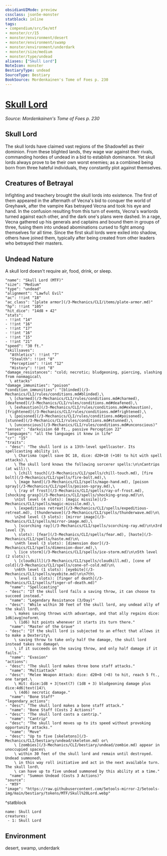 ```yaml
---
obsidianUIMode: preview
cssclass: json5e-monster
statblock: inline
tags:
- compendium/src/5e/mtf
- monster/cr/15
- monster/environment/desert
- monster/environment/swamp
- monster/environment/underdark
- monster/size/medium
- monster/type/undead
aliases: ["Skull Lord"]
NoteIcon: monster
BestiaryType: undead
SourceType: Bestiary
BookSource: Mordenkainen's Tome of Foes p. 230
---
```

# [Skull Lord](3-Mechanics\CLI\bestiary\undead/skull-lord-mtf.md)
*Source: Mordenkainen's Tome of Foes p. 230*  

## Skull Lord

The skull lords have claimed vast regions of the Shadowfell as their dominion. From these blighted lands, they wage war against their rivals, commanding hordes of undead in a bid to establish dominance. Yet skull lords always prove to be their own worst enemies; as a combined being born from three hateful individuals, they constantly plot against themselves.

## Creatures of Betrayal

Infighting and treachery brought the skull lords into existence. The first of them appeared in the aftermath of Vecna's bid to conquer the world of Greyhawk, after the vampire Kas betrayed Vecna and took his eye and hand. In the confusion resulting from this turn of events, Vecna's warlords turned against each other, and the dark one's plans were dashed. In a rage, Vecna gathered up his generals and captains and bound them in groups of three, fusing them into undead abominations cursed to fight among themselves for all time. Since the first skull lords were exiled into shadow, others have joined them, typically after being created from other leaders who betrayed their masters.

## Undead Nature

A skull lord doesn't require air, food, drink, or sleep.

```statblock
"name": "Skull Lord (MTF)"
"size": "Medium"
"type": "undead"
"alignment": "Lawful Evil"
"ac": !!int "18"
"ac_class": "[plate armor](/3-Mechanics/CLI/items/plate-armor.md)"
"hp": !!int "105"
"hit_dice": "14d8 + 42"
"stats":
- !!int "14"
- !!int "16"
- !!int "17"
- !!int "16"
- !!int "15"
- !!int "21"
"speed": "30 ft."
"skillsaves":
  "Athletics": !!int "7"
  "Stealth": !!int "8"
  "Perception": !!int "12"
  "History": !!int "8"
"damage_resistances": "cold; necrotic; bludgeoning, piercing, slashing from nonmagical\
  \ attacks"
"damage_immunities": "poison"
"condition_immunities": "[blinded](/3-Mechanics/CLI/rules/conditions.md#blinded),\
  \ [charmed](/3-Mechanics/CLI/rules/conditions.md#charmed), [deafened](/3-Mechanics/CLI/rules/conditions.md#deafened),\
  \ [exhaustion](/3-Mechanics/CLI/rules/conditions.md#exhaustion), [frightened](/3-Mechanics/CLI/rules/conditions.md#frightened),\
  \ [poisoned](/3-Mechanics/CLI/rules/conditions.md#poisoned), [stunned](/3-Mechanics/CLI/rules/conditions.md#stunned),\
  \ [unconscious](/3-Mechanics/CLI/rules/conditions.md#unconscious)"
"senses": "darkvision 60 ft., passive Perception 22"
"languages": "all the languages it knew in life"
"cr": "15"
"traits":
- "desc": "The skull lord is a 13th-level spellcaster. Its spellcasting ability is\
    \ Charisma (spell save DC 18, dice: d20+10 (+10) to hit with spell attacks).\
    \ The skull lord knows the following sorcerer spells:\n\nCantrips (at will):\
    \ [chill touch](/3-Mechanics/CLI/spells/chill-touch.md), [fire bolt](/3-Mechanics/CLI/spells/fire-bolt.md),\
    \ [mage hand](/3-Mechanics/CLI/spells/mage-hand.md), [poison spray](/3-Mechanics/CLI/spells/poison-spray.md),\
    \ [ray of frost](/3-Mechanics/CLI/spells/ray-of-frost.md), [shocking grasp](/3-Mechanics/CLI/spells/shocking-grasp.md)\n\
    \n1st level (4 slots): [magic missile](/3-Mechanics/CLI/spells/magic-missile.md),\
    \ [expeditious retreat](/3-Mechanics/CLI/spells/expeditious-retreat.md), [thunderwave](/3-Mechanics/CLI/spells/thunderwave.md)\n\
    \n2nd level (3 slots): [mirror image](/3-Mechanics/CLI/spells/mirror-image.md),\
    \ [scorching ray](/3-Mechanics/CLI/spells/scorching-ray.md)\n\n3rd level (3\
    \ slots): [fear](/3-Mechanics/CLI/spells/fear.md), [haste](/3-Mechanics/CLI/spells/haste.md)\n\
    \n4th level (3 slots): [dimension door](/3-Mechanics/CLI/spells/dimension-door.md),\
    \ [ice storm](/3-Mechanics/CLI/spells/ice-storm.md)\n\n5th level (2 slots):\
    \ [cloudkill](/3-Mechanics/CLI/spells/cloudkill.md), [cone of cold](/3-Mechanics/CLI/spells/cone-of-cold.md)\n\
    \n6th level (1 slots): [eyebite](/3-Mechanics/CLI/spells/eyebite.md)\n\n7th\
    \ level (1 slots): [finger of death](/3-Mechanics/CLI/spells/finger-of-death.md)"
  "name": "Spellcasting"
- "desc": "If the skull lord fails a saving throw, it can choose to succeed instead."
  "name": "Legendary Resistance (3/Day)"
- "desc": "While within 30 feet of the skull lord, any undead ally of the skull lord\
    \ makes saving throws with advantage, and that ally regains dice: 1d6|avg|noform\
    \ (1d6) hit points whenever it starts its turn there."
  "name": "Master of the Grave"
- "desc": "If the skull lord is subjected to an effect that allows it to make a Dexterity\
    \ saving throw to take only half the damage, the skull lord instead takes no damage\
    \ if it succeeds on the saving throw, and only half damage if it fails."
  "name": "Evasion"
"actions":
- "desc": "The skull lord makes three bone staff attacks."
  "name": "Multiattack"
- "desc": "Melee Weapon Attack: dice: d20+8 (+8) to hit, reach 5 ft., one target.\
    \ Hit: dice:1d8 + 3|text(7) (1d8 + 3) bludgeoning damage plus dice:4d6|text(14)\
    \ (4d6) necrotic damage."
  "name": "Bone Staff"
"legendary_actions":
- "desc": "The skull lord makes a bone staff attack."
  "name": "Bone Staff (Costs 2 Actions)"
- "desc": "The skull lord casts a cantrip."
  "name": "Cantrip"
- "desc": "The skull lord moves up to its speed without provoking opportunity attacks."
  "name": "Move"
- "desc": "Up to five [skeletons](/3-Mechanics/CLI/bestiary/undead/skeleton.md) or\
    \ [zombies](/3-Mechanics/CLI/bestiary/undead/zombie.md) appear in unoccupied spaces\
    \ within 30 feet of the skull lord and remain until destroyed. Undead summoned\
    \ in this way roll initiative and act in the next available turn. The skull lord\
    \ can have up to five undead summoned by this ability at a time."
  "name": "Summon Undead (Costs 3 Actions)"
"source":
- "MTF"
"image": "https://raw.githubusercontent.com/5etools-mirror-2/5etools-img/main/bestiary/tokens/MTF/Skull%20Lord.webp"
```
^statblock

```encounter-table
name: Skull Lord
creatures:
 - 1: Skull Lord
```

## Environment

desert, swamp, underdark